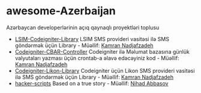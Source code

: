 # awesome-Azerbaijan
Azərbaycan developerlərinin açıq qaynaqlı proyektləri toplusu


- [LSIM-Codeigniter-Library](https://github.com/nadjafzadeh/LSIM-Codeigniter-Library) LSIM SMS provideri vasitəsi ilə SMS göndərmək üçün Library - Müəllif: [Kamran Nadjafzadeh](https://github.com/nadjafzadeh)
- [Codeigniter-CBAR-Controller](https://github.com/nadjafzadeh/Codeigniter-CBAR-Controller) Codeigniter ilə Məlumat bazasına günlük valyutaları yazması üçün crontab-a əlavə edəcəyiniz kod - Müəllif: [Kamran Nadjafzadeh](https://github.com/nadjafzadeh)
- [Codeigniter-Likon-Library](https://github.com/nadjafzadeh/Codeigniter-Likon-Library) Codeigniter üçün Likon SMS provideri vasitəsi ilə SMS göndərmək üçün Library - Müəllif: [Kamran Nadjafzadeh](https://github.com/nadjafzadeh)
- [hacker-scripts](https://github.com/NARKOZ/hacker-scripts) Based on a true story - Müəllif: [Nihad Abbasov](https://github.com/NARKOZ)
